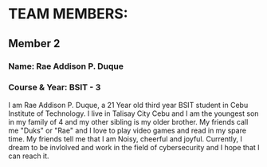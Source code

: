 # TEAM MEMBERS:
















## Member 2
### Name: Rae Addison P. Duque
### Course & Year: BSIT - 3

I am Rae Addison P. Duque, a 21 Year old third year BSIT student in Cebu Institute of Technology. 
I live in Talisay City Cebu and I am the youngest son in my family of 4 and my other sibling is my older brother.
My friends call me "Duks" or "Rae" and I love to play video games and read in my spare time.
My friends tell me that I am Noisy, cheerful and joyful.
Currently, I dream to be invlolved and work in the field of cybersecurity and I hope that I can reach it.





